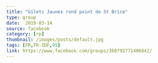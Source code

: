 ```yaml
---
title: "Gilets Jaunes rond point de St Brice"
type: group
date:  2019-03-14
source: facebook
category: [rp]
thumbnail: /images/posts/default.jpg
tags: [FR,FR-IDF,95]
link: https://www.facebook.com/groups/360792771406842/
---
```

